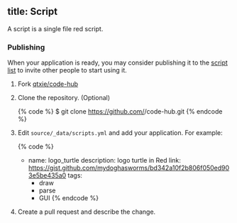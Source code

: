 title: Script
---

A script is a single file red script.

### Publishing

When your application is ready, you may consider publishing it to the [script list](/scripts) to invite other people to start using it. 

1. Fork [qtxie/code-hub]
2. Clone the repository. (Optional)

    {% code %}
    $ git clone https://github.com/<username>/code-hub.git
    {% endcode %}

3. Edit `source/_data/scripts.yml` and add your application. For example:

    {% code %}
    - name: logo_turtle
      description: logo turtle in Red
      link: https://gist.github.com/mydoghasworms/bd342a10f2b806f050ed903e5be435a0
      tags:
        - draw
        - parse
        - GUI
    {% endcode %}

4. Create a pull request and describe the change.

[qtxie/code-hub]: https://github.com/qtxie/code-hub